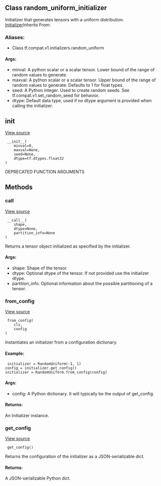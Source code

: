 ## Class random_uniform_initializer
Initializer that generates tensors with a uniform distribution.
[Initializer](https://tensorflow.google.cn/api_docs/python/tf/compat/v1/keras/initializers/Initializer)Inherits From: 

### Aliases:
- Class tf.compat.v1.initializers.random_uniform
#### Args:
- minval: A python scalar or a scalar tensor. Lower bound of the range of random values to generate.
- maxval: A python scalar or a scalar tensor. Upper bound of the range of random values to generate. Defaults to 1 for float types.
- seed: A Python integer. Used to create random seeds. See tf.compat.v1.set_random_seed for behavior.
- dtype: Default data type, used if no dtype argument is provided when calling the initializer.
## __init__
[View source](https://github.com/tensorflow/tensorflow/blob/r2.0/tensorflow/python/ops/init_ops.py#L270-L277)


```
 __init__(
    minval=0,
    maxval=None,
    seed=None,
    dtype=tf.dtypes.float32
)
```
DEPRECATED FUNCTION ARGUMENTS
## Methods
### __call__
[View source](https://github.com/tensorflow/tensorflow/blob/r2.0/tensorflow/python/ops/init_ops.py#L279-L283)


```
 __call__(
    shape,
    dtype=None,
    partition_info=None
)
```
Returns a tensor object initialized as specified by the initializer.
#### Args:
- shape: Shape of the tensor.
- dtype: Optional dtype of the tensor. If not provided use the initializer dtype.
- partition_info: Optional information about the possible partitioning of a tensor.
### from_config
[View source](https://github.com/tensorflow/tensorflow/blob/r2.0/tensorflow/python/ops/init_ops.py#L78-L97)


```
 from_config(
    cls,
    config
)
```
Instantiates an initializer from a configuration dictionary.
#### Example:

```
 initializer = RandomUniform(-1, 1)
config = initializer.get_config()
initializer = RandomUniform.from_config(config)
```
#### Args:
- config: A Python dictionary. It will typically be the output of get_config.
#### Returns:
An Initializer instance.
### get_config
[View source](https://github.com/tensorflow/tensorflow/blob/r2.0/tensorflow/python/ops/init_ops.py#L285-L291)


```
 get_config()
```
Returns the configuration of the initializer as a JSON-serializable dict.
#### Returns:
A JSON-serializable Python dict.
